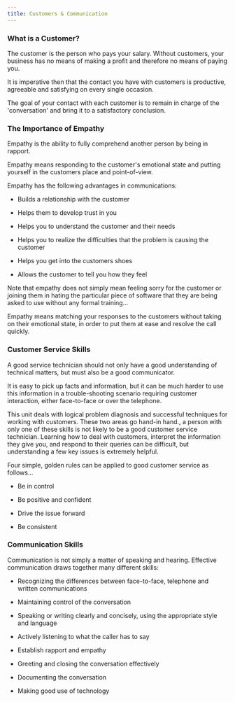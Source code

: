 ```yaml
---
title: Customers & Communication
---
```


### What is a Customer?

The customer is the person who pays your salary. Without customers, your business has no means of making a profit and therefore no means of paying you.

It is imperative then that the contact you have with customers is productive, agreeable and satisfying on every single occasion.

The goal of your contact with each customer is to remain in charge of the 'conversation' and bring it to a satisfactory conclusion.

### The Importance of Empathy

Empathy is the ability to fully comprehend another person by being in rapport.

Empathy means responding to the customer's emotional state and putting yourself in the customers place and point-of-view.

Empathy has the following advantages in communications:

* Builds a relationship with the customer

* Helps them to develop trust in you

* Helps you to understand the customer and their needs

* Helps you to realize the difficulties that the problem is causing the customer

* Helps you get into the customers shoes

* Allows the customer to tell you how they feel

Note that empathy does not simply mean feeling sorry for the customer or joining them in hating the particular piece of software that they are being asked to use without any formal training...

Empathy means matching your responses to the customers without taking on their emotional state, in order to put them at ease and resolve the call quickly.

### Customer Service Skills

A good service technician should not only have a good understanding of technical matters, but must also be a good communicator.

It is easy to pick up facts and information, but it can be much harder to use this information in a trouble-shooting scenario requiring customer interaction, either face-to-face or over the telephone.

This unit deals with logical problem diagnosis and successful techniques for working with customers. These two areas go hand-in hand., a person with only one of these skills is not likely to be a good customer service technician. Learning how to deal with customers, interpret the information they give you, and respond to their queries can be difficult, but understanding a few key issues is extremely helpful.

Four simple, golden rules can be applied to good customer service as follows...

* Be in control

* Be positive and confident

* Drive the issue forward

* Be consistent

### Communication Skills

Communication is not simply a matter of speaking and hearing. Effective communication draws together many different skills:

+ Recognizing the differences between face-to-face, telephone and written communications

* Maintaining control of the conversation

* Speaking or writing clearly and concisely, using the appropriate style and language

* Actively listening to what the caller has to say

* Establish rapport and empathy

* Greeting and closing the conversation effectively

* Documenting the conversation

* Making good use of technology